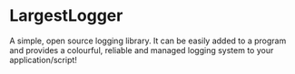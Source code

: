 # LargestLogger
A simple, open source logging library. It can be easily added to a program and provides a colourful, reliable and managed logging system to your application/script!
